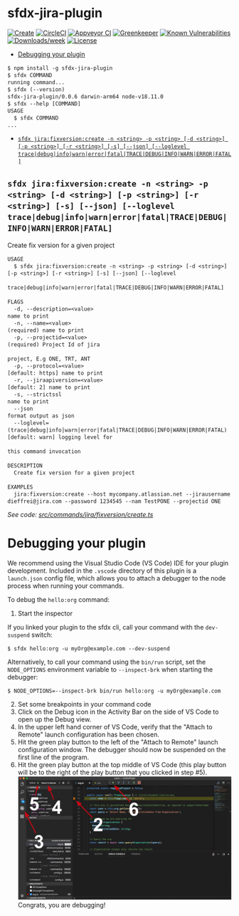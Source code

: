 sfdx-jira-plugin
================



[![Create](https://img.shields.io/npm/v/sfdx-jira-plugin.svg)](https://npmjs.org/package/sfdx-jira-plugin)
[![CircleCI](https://circleci.com/gh/workspace/sfdx-jira-plugin/tree/master.svg?style=shield)](https://circleci.com/gh/workspace/sfdx-jira-plugin/tree/master)
[![Appveyor CI](https://ci.appveyor.com/api/projects/status/github/workspace/sfdx-jira-plugin?branch=master&svg=true)](https://ci.appveyor.com/project/heroku/sfdx-jira-plugin/branch/master)
[![Greenkeeper](https://badges.greenkeeper.io/workspace/sfdx-jira-plugin.svg)](https://greenkeeper.io/)
[![Known Vulnerabilities](https://snyk.io/test/github/workspace/sfdx-jira-plugin/badge.svg)](https://snyk.io/test/github/workspace/sfdx-jira-plugin)
[![Downloads/week](https://img.shields.io/npm/dw/sfdx-jira-plugin.svg)](https://npmjs.org/package/sfdx-jira-plugin)
[![License](https://img.shields.io/npm/l/sfdx-jira-plugin.svg)](https://github.com/workspace/sfdx-jira-plugin/blob/master/package.json)

<!-- toc -->
* [Debugging your plugin](#debugging-your-plugin)
<!-- tocstop -->
<!-- install -->
<!-- usage -->
```sh-session
$ npm install -g sfdx-jira-plugin
$ sfdx COMMAND
running command...
$ sfdx (--version)
sfdx-jira-plugin/0.0.6 darwin-arm64 node-v18.11.0
$ sfdx --help [COMMAND]
USAGE
  $ sfdx COMMAND
...
```
<!-- usagestop -->
<!-- commands -->
* [`sfdx jira:fixversion:create -n <string> -p <string> [-d <string>] [-p <string>] [-r <string>] [-s] [--json] [--loglevel trace|debug|info|warn|error|fatal|TRACE|DEBUG|INFO|WARN|ERROR|FATAL]`](#sfdx-jirafixversioncreate--n-string--p-string--d-string--p-string--r-string--s---json---loglevel-tracedebuginfowarnerrorfataltracedebuginfowarnerrorfatal)

## `sfdx jira:fixversion:create -n <string> -p <string> [-d <string>] [-p <string>] [-r <string>] [-s] [--json] [--loglevel trace|debug|info|warn|error|fatal|TRACE|DEBUG|INFO|WARN|ERROR|FATAL]`

Create fix version for a given project

```
USAGE
  $ sfdx jira:fixversion:create -n <string> -p <string> [-d <string>] [-p <string>] [-r <string>] [-s] [--json] [--loglevel
    trace|debug|info|warn|error|fatal|TRACE|DEBUG|INFO|WARN|ERROR|FATAL]

FLAGS
  -d, --description=<value>                                                         name to print
  -n, --name=<value>                                                                (required) name to print
  -p, --projectid=<value>                                                           (required) Project Id of jira
                                                                                    project, E.g ONE, TRT, ANT
  -p, --protocol=<value>                                                            [default: https] name to print
  -r, --jiraapiversion=<value>                                                      [default: 2] name to print
  -s, --strictssl                                                                   name to print
  --json                                                                            format output as json
  --loglevel=(trace|debug|info|warn|error|fatal|TRACE|DEBUG|INFO|WARN|ERROR|FATAL)  [default: warn] logging level for
                                                                                    this command invocation

DESCRIPTION
  Create fix version for a given project

EXAMPLES
  jira:fixversion:create --host mycompany.atlassian.net --jirausername dieffrei@jira.com --password 1234545 --nam TestPONE --projectid ONE
```

_See code: [src/commands/jira/fixversion/create.ts](https://github.com/workspace/sfdx-jira-plugin/blob/v0.0.6/src/commands/jira/fixversion/create.ts)_
<!-- commandsstop -->
<!-- debugging-your-plugin -->
# Debugging your plugin
We recommend using the Visual Studio Code (VS Code) IDE for your plugin development. Included in the `.vscode` directory of this plugin is a `launch.json` config file, which allows you to attach a debugger to the node process when running your commands.

To debug the `hello:org` command: 
1. Start the inspector
  
If you linked your plugin to the sfdx cli, call your command with the `dev-suspend` switch: 
```sh-session
$ sfdx hello:org -u myOrg@example.com --dev-suspend
```
  
Alternatively, to call your command using the `bin/run` script, set the `NODE_OPTIONS` environment variable to `--inspect-brk` when starting the debugger:
```sh-session
$ NODE_OPTIONS=--inspect-brk bin/run hello:org -u myOrg@example.com
```

2. Set some breakpoints in your command code
3. Click on the Debug icon in the Activity Bar on the side of VS Code to open up the Debug view.
4. In the upper left hand corner of VS Code, verify that the "Attach to Remote" launch configuration has been chosen.
5. Hit the green play button to the left of the "Attach to Remote" launch configuration window. The debugger should now be suspended on the first line of the program. 
6. Hit the green play button at the top middle of VS Code (this play button will be to the right of the play button that you clicked in step #5).
<br><img src=".images/vscodeScreenshot.png" width="480" height="278"><br>
Congrats, you are debugging!
